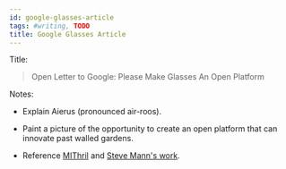 ```yaml
---
id: google-glasses-article
tags: #writing, TODO
title: Google Glasses Article
---
```


Title:

> Open Letter to Google: Please Make Glasses An Open Platform

Notes:

* Explain Aierus (pronounced air-roos).

* Paint a picture of the opportunity to create an open platform that can innovate past walled gardens.

* Reference [MIThril](http://www.media.mit.edu/wearables/mithril/) and [Steve Mann's work](http://en.wikipedia.org/wiki/Steve_Mann).